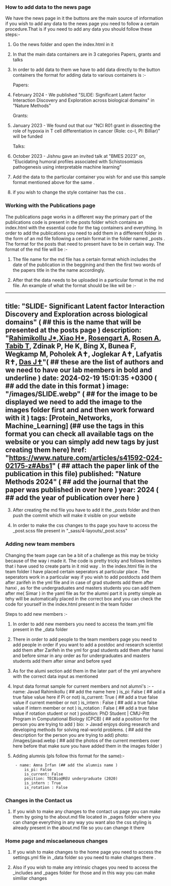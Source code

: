 ### How to add data to the news page

We have the news page in it the buttons are the main source of information if you wish to add any data to the news page you need to follow a certain procedure.That is if you need to add any data you should follow these steps:-

1. Go the news folder and open the index.html in it
2. In that the main data containers are in 3 categories Papers, grants and talks
3. In order to add data to them we have to add data directly to the button containers the format for adding data to various containers is :-
        
    Papers: 
    <li class="news-item papers-date">February 2024 - We published "SLIDE: Significant Latent factor Interaction Discovery and Exploration across biological domains" in "Nature Methods"</li>

    Grants: 
    <li class="news-item grants-date">January 2023 - We found out that our "NCI R01 grant in dissecting the role of hypoxia in T cell differentiation in cancer (Role: co-I, PI: Billiar)" will be funded</li>

    Talks:
    <li class="news-item talks-date">October 2023 - Jishnu gave an invited talk at "BMES 2023" on, "Elucidating humoral profiles associated with Schistosomiasis pathogenesis using interpretable machine learning"</li>

4. Add the data to the particular container you wish for and use this sample format mentioned above for the same .

5. if you wish to change the style container has the css .

### Working with the Publications page 

The publications page works in a different way the primary part of the publications code is present in the posts folder which contains an index.html with the essential code for the tag containers and everything. In order to add the publications you need to add them in a differeent folder in the form of an md file following a certain format in the folder named _posts . The format for the posts that need to present have to be in certain way. The format of the md file will be :-

1. The file name for the md file has a certain format which includes the date of the publication in the beggining and then the first two words of the papers title in the the name accordingly.

2. After that the data needs to be uploaded in a particular format in the md file. An example of what the format should be like will be :-

---
title: "SLIDE- Significant Latent factor Interaction Discovery and Exploration across biological domains" ( ## this is the name that will be presented at the posts page  )
description: "<strong><u>Rahimikollu J*</u></strong>,<strong><u>Xiao H*</u></strong>, <strong><u>Rosengart A</u></strong>, <strong><u>Rosen A</u></strong>, <strong><u>Tabib T</u></strong>, Zdinak P, He K, Bing X, Bunea F, Wegkamp M, Poholek A✝, Joglekar A✝, Lafyatis R✝, <strong><u>Das J✝</u></strong>"(  ## these are the list of authors and we need to have our lab members in bold and underline )
date: 2024-02-19 15:01:35 +0300  ( ## add the date in this format )
image: "/images/SLIDE.webp" ( ## for the image to be displayed we need to add the image to the images folder first and and then work forward with it )
tags: [Protein_Networks, Machine_Learning]  (## use the tags in this format you can check all available tags on the website or you can simply add new tags by just creating them here)
href: "https://www.nature.com/articles/s41592-024-02175-z#Abs1" ( ## attach the paper link of the publication in this file)
published: "Nature Methods 2024" ( ## add the journal that the paper was published in over here )
year: 2024 ( ## add the year of publication over here )
---

3. After creating the md file you have to add it the _posts folder and then push the commit which will make it visible on your website

4. In order to make the css changes to ths page you have to access the _post.scss file present in "_sass/4-layouts/_post.scss"

### Adding new team members 

Changing the team page can be a bit of a challenge as this may be tricky because of the way i made it. The code is pretty tricky and follows limiters that i have used to create parts in it mid way . In the index.html file in the team folder I have placed certain seperators at particular place . The seperators work in a particular way if you wish to add postdocts  add them after zarifeh in the yml file and in case of grad students add them after hanxi , as for the undergraduates and masters students you can add them after me( Simar ) in the yaml file as for the alumni part it is pretty simple as tehy will be automatically placed in the correct box and you can check the code for yourself in the index.html present in the team folder 

Steps to add new members :-

1. In order to add new members you need to access the team.yml file present in the _data folder 

2. There in order to add people to the team members page you need to add people in order if you want to add a postdoc and research scientist add them after Zarifeh in the yml for grad students add them after hanxi and before simar in any order as for undergraduates and masters students add them after simar and before syed 

3. As for the alumi section add them in the later part of the yml anywhere with the correct data input as mentioned 

4. Input data format sample for current members and not alumni's :-
        - name: Javad Rahimikollu ( ## add the name here )
            is_pi: False  ( ## add a true false value here if Pi or not)
            is_current: True  ( ## add a true false value if current member or not )
            is_intern : False  ( ## add a true false value if intern member or not )
            is_rotation : False  ( ## add a true false value if rotation student or not )
            position: PhD Student | CMU-Pitt Program in Computational Biology (CPCB) ( ## add a position for the person you are trying to add )
            bio: >
            Javad enjoys doing research and developing methods for solving real-world problems. ( ## add the description for the person you are trying to add)
            photo: /images/javad.webp ( ## add the photos of the current members over here before that make sure you have added them in the images folder )

5. Adding alumnis (pls follow this format for the same):-

        - name: Amna Irfan (## add the alumnis name )
            is_pi: False 
            is_current: False
            position: TECBio@REU undergraduate (2020)
            is_intern : True
            is_rotation : False

### Changes in the Contact us 

1. If you wish to make any changes to the contact us page you can make them by going to the about.md file located in _pages folder where you can change everything in any way you want also the css styling is already present in the about.md file so you can change it there 

### Home page and miscaelaneous changes 

1. If you wish to make changes to the home page you need to access the settings.yml file in _data folder so you need to make changes there .

2. Also if you wish to make any intrinsic chages you need to access the _includes and _pages folder for those and in this way you can make similiar changes

